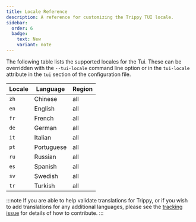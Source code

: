 ```yaml
---
title: Locale Reference
description: A reference for customizing the Trippy TUI locale.
sidebar:
  order: 6
  badge: 
    text: New
    variant: note
---
```


The following table lists the supported locales for the Tui. These can be overridden with the `--tui-locale` command
line option or in the `tui-locale` attribute in the `tui` section of the configuration file.

| Locale | Language   | Region |
|--------|------------|--------|
| `zh`   | Chinese    | all    |
| `en`   | English    | all    |
| `fr`   | French     | all    |
| `de`   | German     | all    |
| `it`   | Italian    | all    |
| `pt`   | Portuguese | all    |
| `ru`   | Russian    | all    |
| `es`   | Spanish    | all    |
| `sv`   | Swedish    | all    |
| `tr`   | Turkish    | all    |

:::note
If you are able to help validate translations for Trippy, or if you wish to add translations for any additional 
languages, please see the [tracking issue](https://github.com/fujiapple852/trippy/issues/506) for details of how to 
contribute.
:::